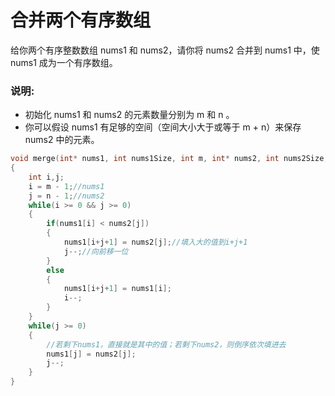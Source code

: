 # 合并两个有序数组

给你两个有序整数数组 nums1 和 nums2，请你将 nums2 合并到 nums1 中，使 nums1 成为一个有序数组。

### 说明:

* 初始化 nums1 和 nums2 的元素数量分别为 m 和 n 。
* 你可以假设 nums1 有足够的空间（空间大小大于或等于 m + n）来保存 nums2 中的元素。

~~~ c
void merge(int* nums1, int nums1Size, int m, int* nums2, int nums2Size, int n)
{
	int i,j;
	i = m - 1;//nums1
	j = n - 1;//nums2
	while(i >= 0 && j >= 0)
    {
		if(nums1[i] < nums2[j])
        {
			nums1[i+j+1] = nums2[j];//填入大的值到i+j+1
			j--;//向前移一位
		}
		else
        {
			nums1[i+j+1] = nums1[i];
			i--;
		}
	}
	while(j >= 0)
    {
        //若剩下nums1，直接就是其中的值；若剩下nums2，则倒序依次填进去
		nums1[j] = nums2[j];
		j--;
	}
}
~~~

